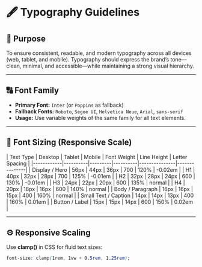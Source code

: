 # 🖋️ Typography Guidelines

## 🎯 Purpose
To ensure consistent, readable, and modern typography across all devices (web, tablet, and mobile). Typography should express the brand’s tone—clean, minimal, and accessible—while maintaining a strong visual hierarchy.

---

## 🔠 Font Family
- **Primary Font:** `Inter` (or `Poppins` as fallback)
- **Fallback Fonts:** `Roboto`, `Segoe UI`, `Helvetica Neue`, `Arial`, `sans-serif`
- **Usage:** Use variable weights of the same family for all text elements.

---

## 📏 Font Sizing (Responsive Scale)

| Text Type | Desktop | Tablet | Mobile | Font Weight | Line Height | Letter Spacing |
|------------|----------|---------|----------|---------------|---------------|
| Display / Hero | 56px | 44px | 36px | 700 | 120% | -0.02em |
| H1 | 40px | 32px | 28px | 700 | 125% | -0.01em |
| H2 | 32px | 28px | 24px | 600 | 130% | -0.01em |
| H3 | 24px | 22px | 20px | 600 | 135% | normal |
| H4 | 20px | 18px | 16px | 600 | 140% | normal |
| Body / Paragraph | 16px | 16px | 15px | 400 | 160% | normal |
| Small Text / Caption | 14px | 14px | 13px | 400 | 160% | 0.01em |
| Button / Label | 15px | 15px | 14px | 600 | 150% | 0.02em |

---

## ⚙️ Responsive Scaling
Use **clamp()** in CSS for fluid text sizes:
```css
font-size: clamp(1rem, 1vw + 0.5rem, 1.25rem);
